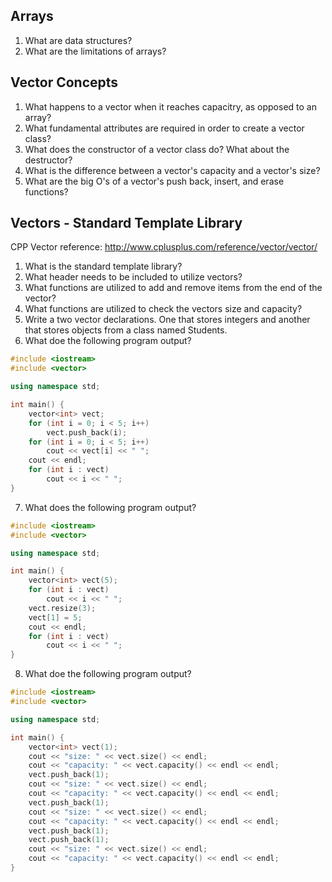 
## Arrays
1. What are data structures?
2. What are the limitations of arrays?

## Vector Concepts
1. What happens to a vector when it reaches capacitry, as opposed to an array?
1. What fundamental attributes are required in order to create a vector class?
2. What does the constructor of a vector class do? What about the destructor?
3. What is the difference between a vector's capacity and a vector's size?
4. What are the big O's of a vector's push back, insert, and erase functions?

## Vectors - Standard Template Library
CPP Vector reference: http://www.cplusplus.com/reference/vector/vector/  

1. What is the standard template library?
2. What header needs to be included to utilize vectors?
3. What functions are utilized to add and remove items from the end of the vector?
4. What functions are utilized to check the vectors size and capacity?
5. Write a two vector declarations. One that stores integers and another that stores objects from a class named Students.
6. What doe the following program output?
```C++
#include <iostream>
#include <vector>

using namespace std;

int main() {
    vector<int> vect;
    for (int i = 0; i < 5; i++)
        vect.push_back(i);
    for (int i = 0; i < 5; i++)
        cout << vect[i] << " ";
    cout << endl;
    for (int i : vect)
        cout << i << " ";
}
```
7. What does the following program output?
```C++
#include <iostream>
#include <vector>

using namespace std;

int main() {
    vector<int> vect(5);
    for (int i : vect)
        cout << i << " ";
    vect.resize(3);
    vect[1] = 5;
    cout << endl;
    for (int i : vect)
        cout << i << " ";
}
```
8. What doe the following program output?
```C++
#include <iostream>
#include <vector>

using namespace std;

int main() {
    vector<int> vect(1);
    cout << "size: " << vect.size() << endl;
    cout << "capacity: " << vect.capacity() << endl << endl;
    vect.push_back(1);
    cout << "size: " << vect.size() << endl;
    cout << "capacity: " << vect.capacity() << endl << endl;
    vect.push_back(1);
    cout << "size: " << vect.size() << endl;
    cout << "capacity: " << vect.capacity() << endl << endl;
    vect.push_back(1);
    vect.push_back(1);
    cout << "size: " << vect.size() << endl;
    cout << "capacity: " << vect.capacity() << endl << endl;
}
```

